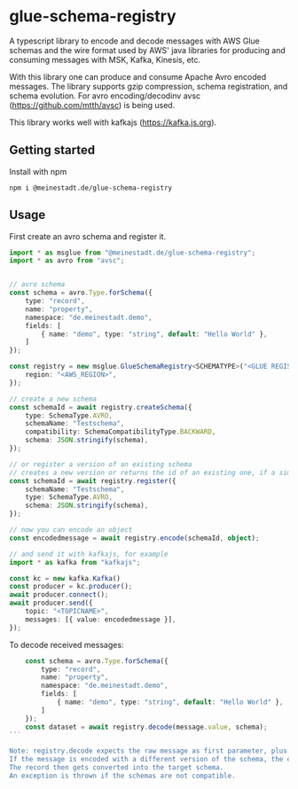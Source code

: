 # glue-schema-registry

A typescript library to encode and decode messages with AWS Glue schemas and the wire format used by AWS' java libraries for producing and consuming
messages with MSK, Kafka, Kinesis, etc.

With this library one can produce and consume Apache Avro encoded messages.
The library supports gzip compression, schema registration, and schema evolution.
For avro encoding/decodinv avsc (https://github.com/mtth/avsc) is being used.

This library works well with kafkajs (https://kafka.js.org).

## Getting started

Install with npm

````
npm i @meinestadt.de/glue-schema-registry
````

## Usage

First create an avro schema and register it.

```typescript
import * as msglue from "@meinestadt.de/glue-schema-registry";
import * as avro from "avsc";


// avro schema
const schema = avro.Type.forSchema({
    type: "record",
    name: "property",
    namespace: "de.meinestadt.demo",
    fields: [
        { name: "demo", type: "string", default: "Hello World" },
    ]
});

const registry = new msglue.GlueSchemaRegistry<SCHEMATYPE>("<GLUE REGISTRY NAME>", {
    region: "<AWS_REGION>",
});

// create a new schema
const schemaId = await registry.createSchema({
    type: SchemaType.AVRO,
    schemaName: "Testschema",
    compatibility: SchemaCompatibilityType.BACKWARD,
    schema: JSON.stringify(schema),
});

// or register a version of an existing schema
// creates a new version or returns the id of an existing one, if a similar version already exists
const schemaId = await registry.register({
    schemaName: "Testschema",
    type: SchemaType.AVRO,
    schema: JSON.stringify(schema),
});

// now you can encode an object
const encodedmessage = await registry.encode(schemaId, object);

// and send it with kafkajs, for example
import * as kafka from "kafkajs";

const kc = new kafka.Kafka()
const producer = kc.producer();
await producer.connect();
await producer.send({
    topic: "<TOPICNAME>",
    messages: [{ value: encodedmessage }],
});
````

To decode received messages:

````typescript
    const schema = avro.Type.forSchema({
        type: "record",
        name: "property",
        namespace: "de.meinestadt.demo",
        fields: [
            { name: "demo", type: "string", default: "Hello World" },
        ]
    });
    const dataset = await registry.decode(message.value, schema);
```

Note: registry.decode expects the raw message as first parameter, plus the target schema as second parameter.
If the message is encoded with a different version of the schema, the encoding schema gets loaded from Glue.
The record then gets converted into the target schema.
An exception is thrown if the schemas are not compatible.



